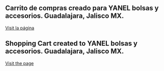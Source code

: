 ## Carrito de compras creado para YANEL bolsas y accesorios. Guadalajara, Jalisco MX.

[Visit la página](https://yanel.netlify.app?target=_blank)



## Shopping Cart created to YANEL bolsas y accesorios. Guadalajara, Jalisco MX.

[Visit the page](https://yanel.netlify.app?target=_blank)

